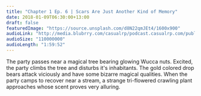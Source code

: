 ```yaml
---
title: "Chapter 1 Ep. 6 | Scars Are Just Another Kind of Memory"
date: 2018-01-09T06:30:00+13:00
draft: false
featuredImage: "https://source.unsplash.com/d8N22qmJEt4/1600x900"
audioLink: "http://media.blubrry.com/casualrp/podcast.casualrp.com/public/EP%20006%20-%20Scars%20are%20Just%20Another%20Kind%20of%20Memory%20.mp3"
audioSize: "110000000"
audioLength: "1:59:52"
---
```


The party passes near a magical tree bearing glowing Wucca nuts. Excited, the party climbs the tree and disturbs it's inhabitants. The gold colored drop bears attack viciously and have some bizarre magical qualities. When the party camps to recover near a stream, a strange tri-flowered crawling plant approaches whose scent proves very alluring.
